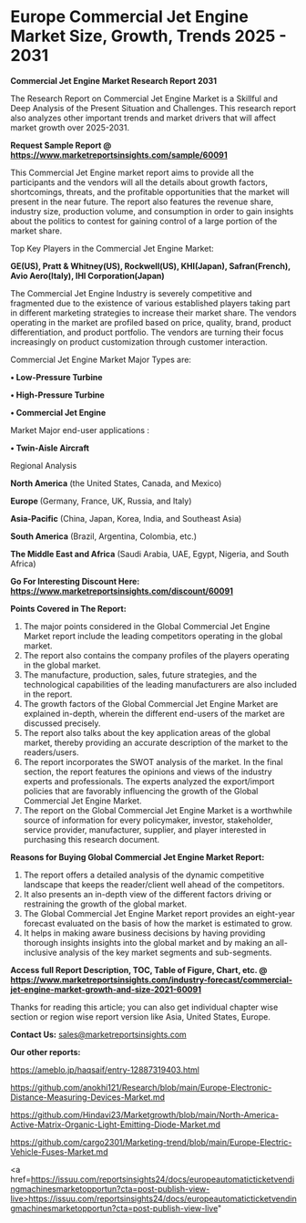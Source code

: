 # Europe Commercial Jet Engine Market Size, Growth, Trends 2025 - 2031

<strong>Commercial Jet Engine Market Research Report 2031</strong>

The Research Report on Commercial Jet Engine Market is a Skillful and Deep Analysis of the Present Situation and Challenges. This research report also analyzes other important trends and market drivers that will affect market growth over 2025-2031.

<strong>Request Sample Report @ <a href=https://www.marketreportsinsights.com/sample/60091>https://www.marketreportsinsights.com/sample/60091</a></strong>

This Commercial Jet Engine market report aims to provide all the participants and the vendors will all the details about growth factors, shortcomings, threats, and the profitable opportunities that the market will present in the near future. The report also features the revenue share, industry size, production volume, and consumption in order to gain insights about the politics to contest for gaining control of a large portion of the market share.

Top Key Players in the Commercial Jet Engine Market:

<strong>GE(US), Pratt & Whitney(US), Rockwell(US), KHI(Japan), Safran(French), Avio Aero(Italy), IHI Corporation(Japan)</strong>

The Commercial Jet Engine Industry is severely competitive and fragmented due to the existence of various established players taking part in different marketing strategies to increase their market share. The vendors operating in the market are profiled based on price, quality, brand, product differentiation, and product portfolio. The vendors are turning their focus increasingly on product customization through customer interaction.

Commercial Jet Engine Market Major Types are:

<strong>• Low-Pressure Turbine

• High-Pressure Turbine

• Commercial Jet Engine</strong>

Market Major end-user applications :

<strong>• Twin-Aisle Aircraft</strong>

Regional Analysis

</u><strong><b>North America</b></strong> (the United States, Canada, and Mexico)

<strong><b>Europe </b></strong>(Germany, France, UK, Russia, and Italy)

<strong><b>Asia-Pacific</b></strong> (China, Japan, Korea, India, and Southeast Asia)

<strong><b>South America</b></strong> (Brazil, Argentina, Colombia, etc.)

<strong><b>The Middle East and Africa</b></strong> (Saudi Arabia, UAE, Egypt, Nigeria, and South Africa)

<strong>Go For Interesting Discount Here: <a href=https://www.marketreportsinsights.com/discount/60091>https://www.marketreportsinsights.com/discount/60091</a></strong>

<strong>Points Covered in The Report:</strong>
<ol>
  <li>The major points considered in the Global Commercial Jet Engine Market report include the leading competitors operating in the global market.</li>
  <li>The report also contains the company profiles of the players operating in the global market.</li>
  <li>The manufacture, production, sales, future strategies, and the technological capabilities of the leading manufacturers are also included in the report.</li>
  <li>The growth factors of the Global Commercial Jet Engine Market are explained in-depth, wherein the different end-users of the market are discussed precisely.</li>
  <li>The report also talks about the key application areas of the global market, thereby providing an accurate description of the market to the readers/users.</li>
  <li>The report incorporates the SWOT analysis of the market. In the final section, the report features the opinions and views of the industry experts and professionals. The experts analyzed the export/import policies that are favorably influencing the growth of the Global Commercial Jet Engine Market.</li>
  <li>The report on the Global Commercial Jet Engine Market is a worthwhile source of information for every policymaker, investor, stakeholder, service provider, manufacturer, supplier, and player interested in purchasing this research document.</li>
</ol>
<strong>Reasons for Buying Global Commercial Jet Engine Market Report:</strong>

<ol>
  <li>The report offers a detailed analysis of the dynamic competitive landscape that keeps the reader/client well ahead of the competitors.</li>
  <li>It also presents an in-depth view of the different factors driving or restraining the growth of the global market.</li>
  <li>The Global Commercial Jet Engine Market report provides an eight-year forecast evaluated on the basis of how the market is estimated to grow.</li>
  <li>It helps in making aware business decisions by having providing thorough insights insights into the global market and by making an all-inclusive analysis of the key market segments and sub-segments.</li>
</ol>
<strong>Access full Report Description, TOC, Table of Figure, Chart, etc. @ <a href=https://www.marketreportsinsights.com/industry-forecast/commercial-jet-engine-market-growth-and-size-2021-60091>https://www.marketreportsinsights.com/industry-forecast/commercial-jet-engine-market-growth-and-size-2021-60091</a></strong>


Thanks for reading this article; you can also get individual chapter wise section or region wise report version like Asia, United States, Europe.

<strong>Contact Us:</strong>
sales@marketreportsinsights.com

<strong>Our other reports:</strong>

<a href=https://ameblo.jp/haqsaif/entry-12887319403.html>https://ameblo.jp/haqsaif/entry-12887319403.html</a>

<a href=https://github.com/anokhi121/Research/blob/main/Europe-Electronic-Distance-Measuring-Devices-Market.md>https://github.com/anokhi121/Research/blob/main/Europe-Electronic-Distance-Measuring-Devices-Market.md</a>

<a href=https://github.com/Hindavi23/Marketgrowth/blob/main/North-America-Active-Matrix-Organic-Light-Emitting-Diode-Market.md>https://github.com/Hindavi23/Marketgrowth/blob/main/North-America-Active-Matrix-Organic-Light-Emitting-Diode-Market.md</a>

<a href=https://github.com/cargo2301/Marketing-trend/blob/main/Europe-Electric-Vehicle-Fuses-Market.md>https://github.com/cargo2301/Marketing-trend/blob/main/Europe-Electric-Vehicle-Fuses-Market.md</a>

<a href=https://issuu.com/reportsinsights24/docs/europeautomaticticketvendingmachinesmarketopportun?cta=post-publish-view-live>https://issuu.com/reportsinsights24/docs/europeautomaticticketvendingmachinesmarketopportun?cta=post-publish-view-live</a>"
